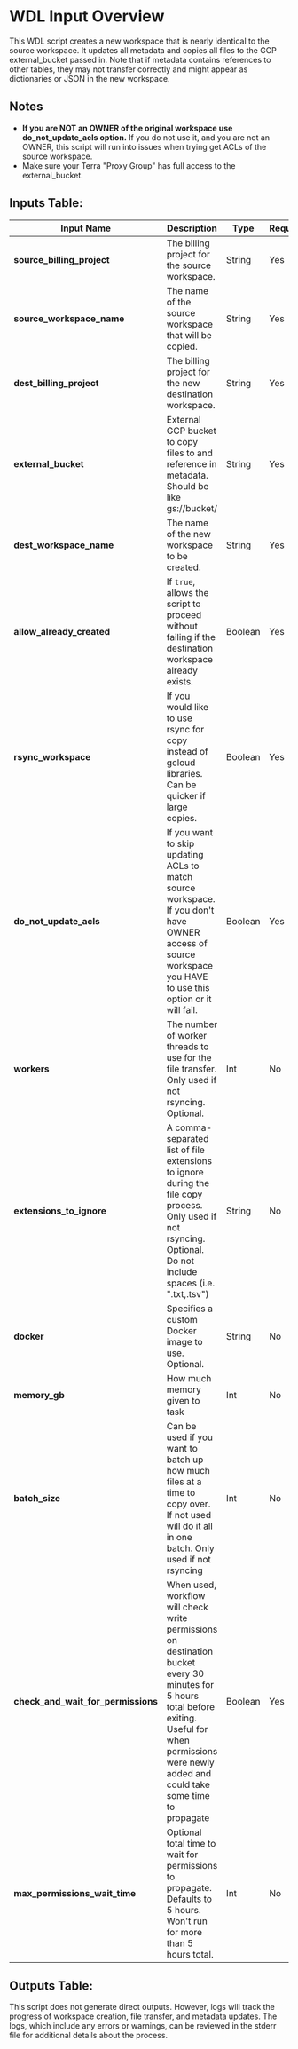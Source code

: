 # WDL Input Overview

This WDL script creates a new workspace that is nearly identical to the source workspace. It updates all metadata and copies all files to the GCP external_bucket passed in. Note that if metadata contains references to other tables, they may not transfer correctly and might appear as dictionaries or JSON in the new workspace.

## Notes

*  **If you are NOT an OWNER of the original workspace use do_not_update_acls option.** If you do not use it, and you are not an OWNER, this script will run into issues when trying get ACLs of the source workspace.
* Make sure your Terra "Proxy Group" has full access to the external_bucket.

## Inputs Table:

| Input Name                         | Description                                                                                                                                                                                                  | Type    | Required | Default                                                                                     |
|------------------------------------|--------------------------------------------------------------------------------------------------------------------------------------------------------------------------------------------------------------|---------|----------|---------------------------------------------------------------------------------------------|
| **source_billing_project**         | The billing project for the source workspace.                                                                                                                                                                | String  | Yes      | N/A                                                                                         |
| **source_workspace_name**          | The name of the source workspace that will be copied.                                                                                                                                                        | String  | Yes      | N/A                                                                                         |
| **dest_billing_project**           | The billing project for the new destination workspace.                                                                                                                                                       | String  | Yes      | N/A                                                                                         |
| **external_bucket**                | External GCP bucket to copy files to and reference in metadata. Should be like gs://bucket/                                                                                                                  | String  | Yes      | N/A                                                                                         |
| **dest_workspace_name**            | The name of the new workspace to be created.                                                                                                                                                                 | String  | Yes      | N/A                                                                                         |
| **allow_already_created**          | If `true`, allows the script to proceed without failing if the destination workspace already exists.                                                                                                         | Boolean | Yes      | N/A                                                                                         |
| **rsync_workspace**                | If you would like to use rsync for copy instead of gcloud libraries. Can be quicker if large copies.                                                                                                         | Boolean | Yes      | N/A                                                                                         |
| **do_not_update_acls**             | If you want to skip updating ACLs to match source workspace. If you don't have OWNER access of source workspace you HAVE to use this option or it will fail.                                                 | Boolean | Yes      | N/A                                                                                         |
| **workers**                        | The number of worker threads to use for the file transfer. Only used if not rsyncing. Optional.                                                                                                              | Int     | No       | 10                                                                                          |
| **extensions_to_ignore**           | A comma-separated list of file extensions to ignore during the file copy process. Only used if not rsyncing. Optional. Do not include spaces (i.e. ".txt,.tsv")                                              | String  | No       | N/A                                                                                         |
| **docker**                         | Specifies a custom Docker image to use. Optional.                                                                                                                                                            | String  | No       | us-central1-docker.pkg.dev/operations-portal-427515/ops-toolbox/ops_terra_utils_slim:latest |
| **memory_gb**                      | How much memory given to task                                                                                                                                                                                | Int     | No       | 8                                                                                           |
| **batch_size**                     | Can be used if you want to batch up how much files at a time to copy over. If not used will do it all in one batch. Only used if not rsyncing                                                                | Int     | No       | N/A                                                                                         |
| **check_and_wait_for_permissions** | When used, workflow will check write permissions on destination bucket every 30 minutes for 5 hours total before exiting. Useful for when permissions were newly added and could take some time to propagate | Boolean | Yes      | N/A                                                                                         |
| **max_permissions_wait_time**      | Optional total time to wait for permissions to propagate. Defaults to 5 hours. Won't run for more than 5 hours total.                                                                                        | Int     | No       | 5                                                                                           |


## Outputs Table:
This script does not generate direct outputs. However, logs will track the progress of workspace creation, file transfer, and metadata updates. The logs, which include any errors or warnings, can be reviewed in the stderr file for additional details about the process.

